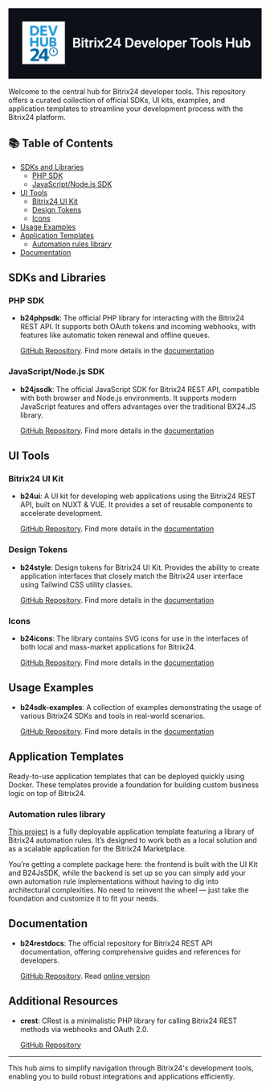 <img src="./b24devhub-header.png" alt="Bitrix24 Developer Hub" width="1195"/>

Welcome to the central hub for Bitrix24 developer tools. This repository offers a curated collection of official SDKs, UI kits, examples, and application templates to streamline your development process with the Bitrix24 platform.

## 📚 Table of Contents

- [SDKs and Libraries](#sdks-and-libraries)
  - [PHP SDK](#php-sdk)
  - [JavaScript/Node.js SDK](#javascriptnodejs-sdk)
- [UI Tools](#ui-tools)
  - [Bitrix24 UI Kit](#bitrix24-ui-kit)
  - [Design Tokens](#design-tokens)
  - [Icons](#icons)
- [Usage Examples](#usage-examples)
- [Application Templates](#application-templates)
  - [Automation rules library](#automation-rules-library)
- [Documentation](#documentation)

## SDKs and Libraries

### PHP SDK

- **b24phpsdk**: The official PHP library for interacting with the Bitrix24 REST API. It supports both OAuth tokens and incoming webhooks, with features like automatic token renewal and offline queues.

  [GitHub Repository](https://github.com/bitrix24/b24phpsdk). Find more details in the [documentation](https://apidocs.bitrix24.com/api-reference/b24phpsdk/index.html)

### JavaScript/Node.js SDK

- **b24jssdk**: The official JavaScript SDK for Bitrix24 REST API, compatible with both browser and Node.js environments. It supports modern JavaScript features and offers advantages over the traditional BX24.JS library.

  [GitHub Repository](https://github.com/bitrix24/b24jssdk). Find more details in the [documentation](https://bitrix24.github.io/b24jssdk/)

## UI Tools

### Bitrix24 UI Kit

- **b24ui**: A UI kit for developing web applications using the Bitrix24 REST API, built on NUXT & VUE. It provides a set of reusable components to accelerate development.

  [GitHub Repository](https://github.com/bitrix24/b24ui). Find more details in the [documentation](https://bitrix24.github.io/b24ui/)

### Design Tokens

- **b24style**: Design tokens for Bitrix24 UI Kit. Provides the ability to create application interfaces that closely match the Bitrix24 user interface using Tailwind CSS utility classes. 

  [GitHub Repository](https://github.com/bitrix24/b24style). Find more details in the [documentation](https://bitrix24.github.io/b24style/)

### Icons

- **b24icons**: The library contains SVG icons for use in the interfaces of both local and mass-market applications for Bitrix24.

  [GitHub Repository](https://github.com/bitrix24/b24icons). Find more details in the [documentation](https://bitrix24.github.io/b24icons/)

## Usage Examples

- **b24sdk-examples**: A collection of examples demonstrating the usage of various Bitrix24 SDKs and tools in real-world scenarios.

  [GitHub Repository](https://github.com/bitrix24/b24sdk-examples). Find more details in the [documentation](https://bitrix24.github.io/b24ui/)

## Application Templates

Ready-to-use application templates that can be deployed quickly using Docker. These templates provide a foundation for building custom business logic on top of Bitrix24.

### Automation rules library

[This project](https://github.com/bitrix24/app-template-automation-rules) is a fully deployable application template featuring a library of Bitrix24 automation rules. It’s designed to work both as a local solution and as a scalable application for the Bitrix24 Marketplace.

You’re getting a complete package here: the frontend is built with the UI Kit and B24JsSDK, while the backend is set up so you can simply add your own automation rule implementations without having to dig into architectural complexities. No need to reinvent the wheel — just take the foundation and customize it to fit your needs. 

## Documentation

- **b24restdocs**: The official repository for Bitrix24 REST API documentation, offering comprehensive guides and references for developers.

  [GitHub Repository](https://github.com/bitrix24/b24restdocs). Read [online version](https://apidocs.bitrix24.com/)

## Additional Resources

- **crest**: CRest is a minimalistic PHP library for calling Bitrix24 REST methods via webhooks and OAuth 2.0.

  [GitHub Repository](https://github.com/bitrix-tools/crest)

---

This hub aims to simplify navigation through Bitrix24's development tools, enabling you to build robust integrations and applications efficiently.

